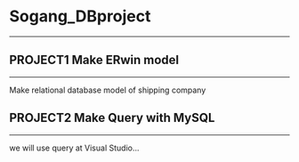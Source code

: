 # Sogang_DBproject
----------------------------------------
## PROJECT1 Make ERwin model
----------------------------------------
Make relational database model of shipping company
<br/>

## PROJECT2 Make Query with MySQL
----------------------------------------
we will use query at Visual Studio...
<br/>

